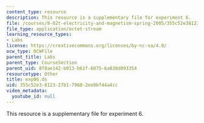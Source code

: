 ```yaml
---
content_type: resource
description: This resource is a supplementary file for experiment 6.
file: /courses/8-02t-electricity-and-magnetism-spring-2005/355c52e3812327b179602ee9bf44a4cc_exp06.ds
file_type: application/octet-stream
learning_resource_types:
- Labs
license: https://creativecommons.org/licenses/by-nc-sa/4.0/
ocw_type: OCWFile
parent_title: Labs
parent_type: CourseSection
parent_uid: 8f8ae142-b013-b61f-6075-6a830d093354
resourcetype: Other
title: exp06.ds
uid: 355c52e3-8123-27b1-7960-2ee9bf44a4cc
video_metadata:
  youtube_id: null
---
```

This resource is a supplementary file for experiment 6.